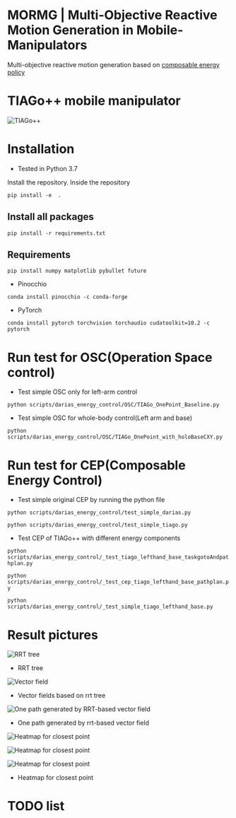 # MORMG | Multi-Objective Reactive Motion Generation in Mobile-Manipulators

Multi-objective reactive motion generation based on [composable energy policy](https://arxiv.org/pdf/2105.04962.pdf)

# TIAGo++ mobile manipulator
![TIAGo++](https://github.com/hjw-1014/Multi-Objective-Reactive-Motion-Planning-in-Mobile-Manipulators/blob/devel/TIAGo%2B%2B.png)

# Installation

* Tested in Python 3.7

Install the repository. Inside the repository

``pip install -e  .``

## Install all packages
``pip install -r requirements.txt``

## Requirements

``pip install numpy matplotlib pybullet future``

* Pinocchio

``conda install pinocchio -c conda-forge``

* PyTorch

``conda install pytorch torchvision torchaudio cudatoolkit=10.2 -c pytorch``

# Run test for OSC(Operation Space control)

* Test simple OSC only for left-arm control

`` python scripts/darias_energy_control/OSC/TIAGo_OnePoint_Baseline.py ``


* Test simple OSC for whole-body control(Left arm and base)

`` python scripts/darias_energy_control/OSC/TIAGo_OnePoint_with_holoBaseCXY.py ``


# Run test for CEP(Composable Energy Control)

* Test simple original CEP by running the python file

``python scripts/darias_energy_control/test_simple_darias.py``

``python scripts/darias_energy_control/test_simple_tiago.py``

* Test CEP of TIAGo++ with different energy components

``python scripts/darias_energy_control/_test_tiago_lefthand_base_taskgotoAndpathplan.py``

``python scripts/darias_energy_control/_test_cep_tiago_lefthand_base_pathplan.py``

``python scripts/darias_energy_control/_test_simple_tiago_lefthand_base.py``

# Result pictures

![RRT tree](https://github.com/hjw-1014/Multi-Objective-Reactive-Motion-Planning-in-Mobile-Manipulators/blob/main/scripts/_scripts_run/figures/rrt_tree_0705_1.png)
* RRT tree
 
![Vector field](https://github.com/hjw-1014/Multi-Objective-Reactive-Motion-Planning-in-Mobile-Manipulators/blob/main/scripts/_scripts_run/vector_field/rrt_tree_exp_2021-08-17-22_51_47.png)
* Vector fields based on rrt tree

![One path generated by RRT-based vector field](https://github.com/hjw-1014/Multi-Objective-Reactive-Motion-Planning-in-Mobile-Manipulators/blob/main/scripts/_scripts_run/figures/run_exp_2021-08-09-16_59_44.png)
* One path generated by rrt-based vector field

![Heatmap for closest point](https://github.com/hjw-1014/Multi-Objective-Reactive-Motion-Planning-in-Mobile-Manipulators/blob/devel/Results_figure/heatmap/2021-09-17-16_43_24/heatmap_2021-09-17-16_43_29.png)

![Heatmap for closest point](https://github.com/hjw-1014/Multi-Objective-Reactive-Motion-Planning-in-Mobile-Manipulators/blob/devel/Results_figure/heatmap/2021-09-17-16_43_24/heatmap_2021-09-17-16_43_52.png)

![Heatmap for closest point](https://github.com/hjw-1014/Multi-Objective-Reactive-Motion-Planning-in-Mobile-Manipulators/blob/devel/Results_figure/heatmap/2021-09-17-16_43_24/heatmap_2021-09-17-16_44_09.png)

* Heatmap for closest point

# TODO list

